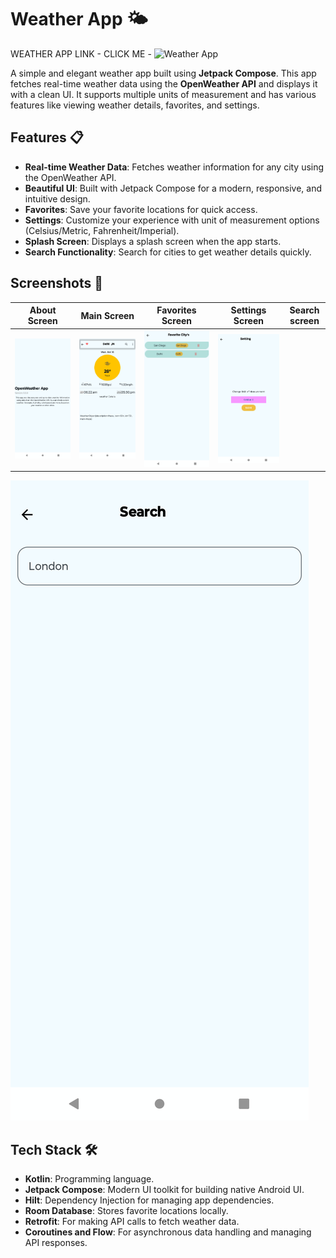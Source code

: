 # Weather App 🌤️
WEATHER APP LINK -
CLICK ME - ![Weather App](https://github.com/MJ441/Weather-App/tree/master)

A simple and elegant weather app built using **Jetpack Compose**. This app fetches real-time weather data using the **OpenWeather API** and displays it with a clean UI. It supports multiple units of measurement and has various features like viewing weather details, favorites, and settings.

## Features 📋

- **Real-time Weather Data**: Fetches weather information for any city using the OpenWeather API.
- **Beautiful UI**: Built with Jetpack Compose for a modern, responsive, and intuitive design.
- **Favorites**: Save your favorite locations for quick access.
- **Settings**: Customize your experience with unit of measurement options (Celsius/Metric, Fahrenheit/Imperial).
- **Splash Screen**: Displays a splash screen when the app starts.
- **Search Functionality**: Search for cities to get weather details quickly.

## Screenshots 📸

| About Screen | Main Screen | Favorites Screen | Settings Screen | Search screen   |
|---------------|-------------|-----------------|-----------------|-----------------|
| ![About Screen](https://github.com/MJ441/Joson/blob/main/About%20screen.png) | ![Main Screen](https://github.com/MJ441/Joson/blob/main/Main%20screen.png ) | ![ SAVE Screen]( https://github.com/MJ441/Joson/blob/main/save%20in%20dao.png) | ![Settings Screen]( https://github.com/MJ441/Joson/blob/main/save.png) |
![Search screen](https://github.com/MJ441/Joson/blob/main/search.png)
## Tech Stack 🛠️

- **Kotlin**: Programming language.
- **Jetpack Compose**: Modern UI toolkit for building native Android UI.
- **Hilt**: Dependency Injection for managing app dependencies.
- **Room Database**: Stores favorite locations locally.
- **Retrofit**: For making API calls to fetch weather data.
- **Coroutines and Flow**: For asynchronous data handling and managing API responses.
